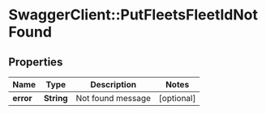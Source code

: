 # SwaggerClient::PutFleetsFleetIdNotFound

## Properties
Name | Type | Description | Notes
------------ | ------------- | ------------- | -------------
**error** | **String** | Not found message | [optional] 


